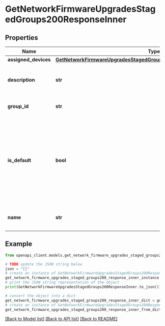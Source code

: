 # GetNetworkFirmwareUpgradesStagedGroups200ResponseInner


## Properties

Name | Type | Description | Notes
------------ | ------------- | ------------- | -------------
**assigned_devices** | [**GetNetworkFirmwareUpgradesStagedGroups200ResponseInnerAssignedDevices**](GetNetworkFirmwareUpgradesStagedGroups200ResponseInnerAssignedDevices.md) |  | [optional] 
**description** | **str** | Description of the Staged Upgrade Group | [optional] 
**group_id** | **str** | Id of staged upgrade group | [optional] 
**is_default** | **bool** | Boolean indicating the default Group. Any device that does not have a group explicitly assigned will upgrade with this group | [optional] 
**name** | **str** | Name of the Staged Upgrade Group | [optional] 

## Example

```python
from openapi_client.models.get_network_firmware_upgrades_staged_groups200_response_inner import GetNetworkFirmwareUpgradesStagedGroups200ResponseInner

# TODO update the JSON string below
json = "{}"
# create an instance of GetNetworkFirmwareUpgradesStagedGroups200ResponseInner from a JSON string
get_network_firmware_upgrades_staged_groups200_response_inner_instance = GetNetworkFirmwareUpgradesStagedGroups200ResponseInner.from_json(json)
# print the JSON string representation of the object
print(GetNetworkFirmwareUpgradesStagedGroups200ResponseInner.to_json())

# convert the object into a dict
get_network_firmware_upgrades_staged_groups200_response_inner_dict = get_network_firmware_upgrades_staged_groups200_response_inner_instance.to_dict()
# create an instance of GetNetworkFirmwareUpgradesStagedGroups200ResponseInner from a dict
get_network_firmware_upgrades_staged_groups200_response_inner_from_dict = GetNetworkFirmwareUpgradesStagedGroups200ResponseInner.from_dict(get_network_firmware_upgrades_staged_groups200_response_inner_dict)
```
[[Back to Model list]](../README.md#documentation-for-models) [[Back to API list]](../README.md#documentation-for-api-endpoints) [[Back to README]](../README.md)



